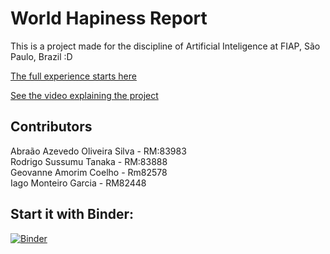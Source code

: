 # World Hapiness Report

This is a project made for the discipline of Artificial Inteligence at FIAP, São Paulo, Brazil :D

[The full experience starts here](https://verstand.netlify.app)

[See the video explaining the project](https://youtu.be/ByWNnjQAw_I)

## Contributors

Abraão Azevedo Oliveira Silva - RM:83983\
Rodrigo Sussumu Tanaka - RM:83888\
Geovanne Amorim Coelho - Rm82578\
Iago Monteiro Garcia - RM82448

## Start it with Binder:
[![Binder](https://mybinder.org/badge_logo.svg)](https://mybinder.org/v2/gh/azabraao/world-happiness-report/master)
